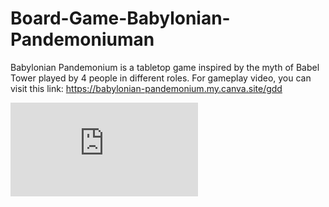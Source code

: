 # Board-Game-Babylonian-Pandemoniuman

Babylonian Pandemonium is a tabletop game inspired by the myth of Babel Tower played by 4 people in different roles. For gameplay video, you can visit this link: https://babylonian-pandemonium.my.canva.site/gdd

![Babylonian Pandemonium - GDD.pdf](https://github.com/mervekacmaz/Board-Game-Babylonian-Pandemoniuman/files/14734961/Babylonian.Pandemonium.-.GDD.pdf)
